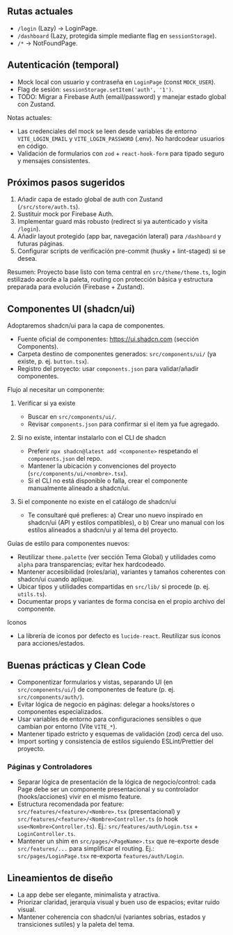 ## Rutas actuales

- `/login` (Lazy) -> LoginPage.
- `/dashboard` (Lazy, protegida simple mediante flag en `sessionStorage`).
- `/*` -> NotFoundPage.

## Autenticación (temporal)

- Mock local con usuario y contraseña en `LoginPage` (const `MOCK_USER`).
- Flag de sesión: `sessionStorage.setItem('auth', '1')`.
- TODO: Migrar a Firebase Auth (email/password) y manejar estado global con Zustand.

Notas actuales:

- Las credenciales del mock se leen desde variables de entorno `VITE_LOGIN_EMAIL` y `VITE_LOGIN_PASSWORD` (.env). No hardcodear usuarios en código.
- Validación de formularios con `zod` + `react-hook-form` para tipado seguro y mensajes consistentes.

## Próximos pasos sugeridos

1. Añadir capa de estado global de auth con Zustand (`/src/store/auth.ts`).
2. Sustituir mock por Firebase Auth.
3. Implementar guard más robusto (redirect si ya autenticado y visita `/login`).
4. Añadir layout protegido (app bar, navegación lateral) para `/dashboard` y futuras páginas.
5. Configurar scripts de verificación pre-commit (husky + lint-staged) si se desea.

Resumen: Proyecto base listo con tema central en `src/theme/theme.ts`, login estilizado acorde a la paleta, routing con protección básica y estructura preparada para evolución (Firebase + Zustand).

## Componentes UI (shadcn/ui)

Adoptaremos shadcn/ui para la capa de componentes.

- Fuente oficial de componentes: https://ui.shadcn.com (sección Components).
- Carpeta destino de componentes generados: `src/components/ui/` (ya existe, p. ej. `button.tsx`).
- Registro del proyecto: usar `components.json` para validar/añadir componentes.

Flujo al necesitar un componente:

1. Verificar si ya existe
   - Buscar en `src/components/ui/`.
   - Revisar `components.json` para confirmar si el item ya fue agregado.

2. Si no existe, intentar instalarlo con el CLI de shadcn
   - Preferir `npx shadcn@latest add <componente>` respetando el `components.json` del repo.
   - Mantener la ubicación y convenciones del proyecto (`src/components/ui/<nombre>.tsx`).
   - Si el CLI no está disponible o falla, crear el componente manualmente alineado a shadcn/ui.

3. Si el componente no existe en el catálogo de shadcn/ui
   - Te consultaré qué prefieres:
     a) Crear uno nuevo inspirado en shadcn/ui (API y estilos compatibles), o
     b) Crear uno manual con los estilos alineados a shadcn/ui y al tema del proyecto.

Guías de estilo para componentes nuevos:

- Reutilizar `theme.palette` (ver sección Tema Global) y utilidades como `alpha` para transparencias; evitar hex hardcodeado.
- Mantener accesibilidad (roles/aria), variantes y tamaños coherentes con shadcn/ui cuando aplique.
- Ubicar tipos y utilidades compartidas en `src/lib/` si procede (p. ej. `utils.ts`).
- Documentar props y variantes de forma concisa en el propio archivo del componente.

Iconos

- La librería de iconos por defecto es `lucide-react`. Reutilizar sus íconos para acciones/estados.

## Buenas prácticas y Clean Code

- Componentizar formularios y vistas, separando UI (en `src/components/ui/`) de componentes de feature (p. ej. `src/components/auth/`).
- Evitar lógica de negocio en páginas: delegar a hooks/stores o componentes especializados.
- Usar variables de entorno para configuraciones sensibles o que cambian por entorno (Vite `VITE_*`).
- Mantener tipado estricto y esquemas de validación (zod) cerca del uso.
- Import sorting y consistencia de estilos siguiendo ESLint/Prettier del proyecto.

### Páginas y Controladores

- Separar lógica de presentación de la lógica de negocio/control: cada Page debe ser un componente presentacional y su controlador (hooks/acciones) vivir en el mismo feature.
- Estructura recomendada por feature: `src/features/<feature>/<Nombre>.tsx` (presentacional) y `src/features/<feature>/<Nombre>Controller.ts` (o hook `use<Nombre>Controller.ts`). Ej.: `src/features/auth/Login.tsx` + `LoginController.ts`.
- Mantener un shim en `src/pages/<PageName>.tsx` que re-exporte desde `src/features/...` para simplificar el routing. Ej.: `src/pages/LoginPage.tsx` re-exporta `features/auth/Login`.

## Lineamientos de diseño

- La app debe ser elegante, minimalista y atractiva.
- Priorizar claridad, jerarquía visual y buen uso de espacios; evitar ruido visual.
- Mantener coherencia con shadcn/ui (variantes sobrias, estados y transiciones sutiles) y la paleta del tema.
